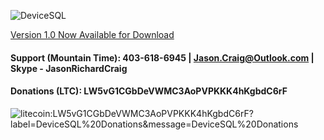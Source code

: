 ![DeviceSQL](https://raw.githubusercontent.com/jasonrichardcraig/devicesql/master/DeviceSQL.png)




[Version 1.0 Now Available for Download](https://github.com/jasonrichardcraig/DeviceSQL/tree/master/Version%201.0 "1.0")


#### Support (Mountain Time): 403-618-6945 | Jason.Craig@Outlook.com | Skype - JasonRichardCraig

#### Donations (LTC): LW5vG1CGbDeVWMC3AoPVPKKK4hKgbdC6rF
![litecoin:LW5vG1CGbDeVWMC3AoPVPKKK4hKgbdC6rF?label=DeviceSQL%20Donations&message=DeviceSQL%20Donations](https://raw.githubusercontent.com/jasonrichardcraig/devicesql/master/DeviceSQLDonations.png)
